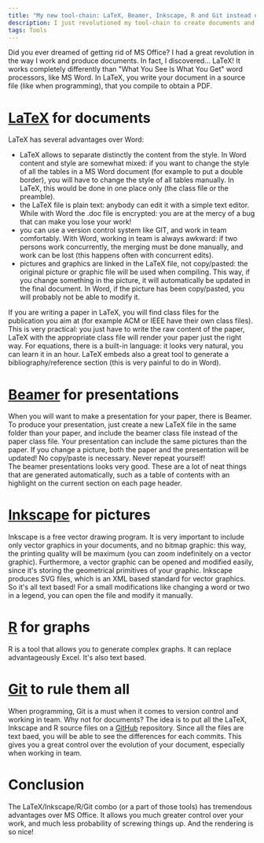 ```yaml
---
title: "My new tool-chain: LaTeX, Beamer, Inkscape, R and Git instead of Word, Excel and PowerPoint"
description: I just revolutioned my tool-chain to create documents and presentations...
tags: Tools
---
```


Did you ever dreamed of getting rid of MS Office? I had a great revolution in the way I work and produce documents. 
In fact, I discovered... LaTeX! It works completely differently than "What You See Is What You Get" word processors, like MS Word.
In LaTeX, you write your document in a source file (like when programming), that you compile to obtain a PDF.

# [LaTeX](http://latex-project.org) for documents

LaTeX has several advantages over Word:

* LaTeX allows to separate distinctly the content from the style. In Word content and style are somewhat mixed: if you want to change the style of all the tables in a MS Word document (for example to put a double border), you will have to change the style of all tables manually. In LaTeX, this would be done in one place only (the class file or the preamble).
* the LaTeX file is plain text: anybody can edit it with a simple text editor. While with Word the .doc file is encrypted: you are at the mercy of a bug that can make you lose your work!
* you can use a version control system like GIT, and work in team comfortably. With Word, working in team is always awkward: if two persons work concurrently, the merging must be done manually, and work can be lost (this happens often with concurrent edits).
* pictures and graphics are linked in the LaTeX file, not copy/pasted: the original picture or graphic file will be used when compiling. This way, if you change something in the picture, it will automatically be updated in the final document. In Word, if the picture has been copy/pasted, you will probably not be able to modify it.

If you are writing a paper in LaTeX, you will find class files for the publication you aim at (for example ACM or IEEE have their own class files).
This is very practical: you just have to write the raw content of the paper, LaTeX with the appropriate class file will render your paper just the right way.
For equations, there is a built-in language: it looks very natural, you can learn it in an hour.
LaTeX embeds also a great tool to generate a bibliography/reference section (this is very painful to do in Word).

# [Beamer](http://en.wikibooks.org/wiki/LaTeX/Presentations) for presentations

When you will want to make a presentation for your paper, there is Beamer.
To produce your presentation, just create a new LaTeX file in the same folder than your paper, and include the beamer class file instead of the paper class file.
Your presentation can include the same pictures than the paper. If you change a picture, both the paper and the presentation will be updated! No copy/paste is necessary. Never repeat yourself!  
The beamer presentations looks very good. These are a lot of neat things that are generated automatically, such as a table of contents with an highlight on the current section on each page header.


# [Inkscape](http://inkscape.org) for pictures

Inkscape is a free vector drawing program.
It is very important to include only vector graphics in your documents, and no bitmap graphic: this way, the printing quality will be maximum (you can zoom indefinitely on a vector graphic).
Furthermore, a vector graphic can be opened and modified easily, since it's storing the geometrical primitives of your graphic. 
Inkscape produces SVG files, which is an XML based standard for vector graphics. So it's all text based!
For a small modifications like changing a word or two in a legend, you can open the file and modify it manually. 

# [R](http://www.r-project.org/) for graphs

R is a tool that allows you to generate complex graphs. It can replace advantageously Excel. It's also text based.


# [Git](http://git-scm.com/) to rule them all
 
When programming, Git is a must when it comes to version control and working in team. Why not for documents?
The idea is to put all the LaTeX, Inkscape and R source files on a [GitHub](https://github.com/) repository.
Since all the files are text baed, you will be able to see the differences for each commits.
This gives you a great control over the evolution of your document, especially when working in team.

# Conclusion

The LaTeX/Inkscape/R/Git combo (or a part of those tools) has tremendous advantages over MS Office.
It allows you much greater control over your work, and much less probability of screwing things up.
And the rendering is so nice!
